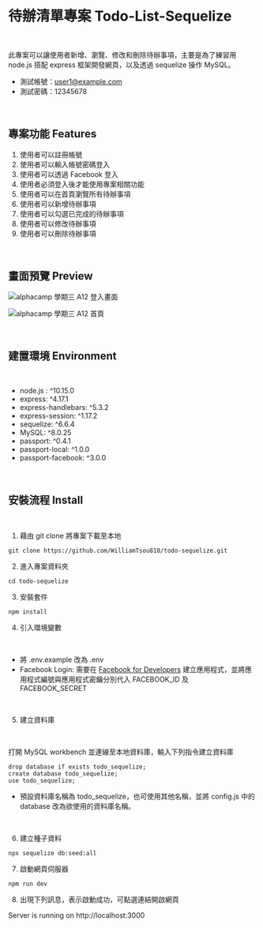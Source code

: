 # 待辦清單專案 Todo-List-Sequelize

<br>

此專案可以讓使用者新增、瀏覽、修改和刪除待辦事項，主要是為了練習用 node.js 搭配 express 框架開發網頁，以及透過 sequelize 操作 MySQL。

* 測試帳號：user1@example.com 
* 測試密碼：12345678

<br>

## 專案功能 Features

1.  使用者可以註冊帳號
2.  使用者可以輸入帳號密碼登入
3.  使用者可以透過 Facebook 登入
4.  使用者必須登入後才能使用專案相關功能
5.  使用者可以在首頁瀏覽所有待辦事項
6.  使用者可以新增待辦事項
7.  使用者可以勾選已完成的待辦事項
8.  使用者可以修改待辦事項
9.  使用者可以刪除待辦事項

<br>

## 畫面預覽 Preview
![alphacamp 學期三 A12 登入畫面](https://user-images.githubusercontent.com/78346513/129465683-e05e5cc7-d152-49b2-9f8c-fae54f8a8cb8.png)

![alphacamp 學期三 A12 首頁](https://user-images.githubusercontent.com/78346513/129465690-d0a8477d-eb8a-403d-9152-722d804115fb.png)

<br>

## 建置環境 Environment

<br>

* node.js : ^10.15.0
* express: ^4.17.1
* express-handlebars: ^5.3.2
* express-session: ^1.17.2
* sequelize: ^6.6.4
* MySQL: ^8.0.25
* passport: ^0.4.1
* passport-local: ^1.0.0
* passport-facebook: ^3.0.0


<br>

## 安裝流程 Install

<br>

1. 藉由 git clone 將專案下載至本地
```
git clone https://github.com/WilliamTsou818/todo-sequelize.git
```
2. 進入專案資料夾
```
cd todo-sequelize
```
3. 安裝套件
```
npm install
```
4. 引入環境變數

<br>

* 將 .env.example 改為 .env
* Facebook Login: 需要在 [Facebook for Developers](https://developers.facebook.com/) 建立應用程式，並將應用程式編號與應用程式密鑰分別代入 FACEBOOK_ID 及 FACEBOOK_SECRET 

<br>

5. 建立資料庫

<br>

打開 MySQL workbench 並連線至本地資料庫，輸入下列指令建立資料庫 

```
drop database if exists todo_sequelize;
create database todo_sequelize;
use todo_sequelize;
```
* 預設資料庫名稱為 todo_sequelize，也可使用其他名稱，並將 config.js 中的 database 改為欲使用的資料庫名稱。

<br>

6. 建立種子資料
```
npx sequelize db:seed:all
```

7. 啟動網頁伺服器
```
npm run dev
```
8. 出現下列訊息，表示啟動成功，可點選連結開啟網頁

Server is running on http://localhost:3000